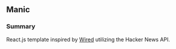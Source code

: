 ## Manic

### Summary 
React.js template inspired by [Wired](https://www.wired.com/) utilizing the Hacker News API.
